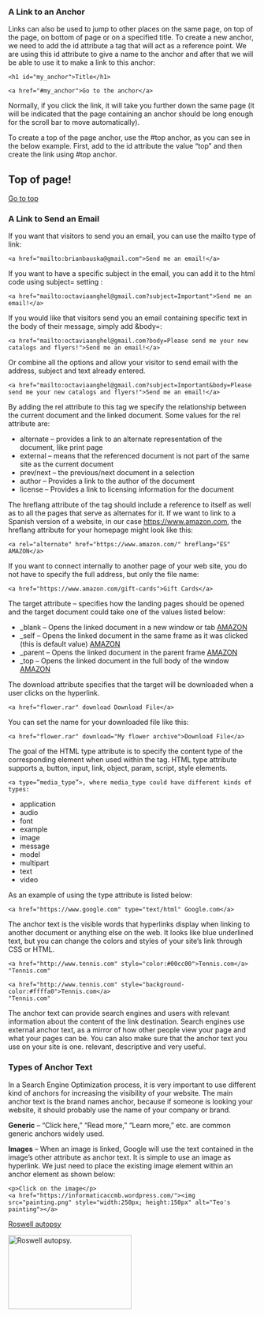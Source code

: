 ### A Link to an Anchor
Links can also be used to jump to other places on the same page, on top of the page, on bottom of page or on a specified title. To create a new anchor, we need to add the id attribute a tag that will act as a reference point. We are using this id attribute to give a name to the anchor and after that we will be able to use it to make a link to this anchor:

```
<h1 id="my_anchor">Title</h1>

<a href="#my_anchor">Go to the anchor</a>
```

Normally, if you click the link, it will take you further down the same page (it will be indicated that the page containing an anchor should be long enough for the scroll bar to move automatically).

To create a top of the page anchor, use the #top anchor, as you can see in the below example. First, add to the id attribute the value “top” and then create the link using #top anchor.

<h2 id="top">Top of page!</h2>
<a href="#top">Go to top</a>

### A Link to Send an Email

If you want that visitors to send you an email, you can use the mailto type of link:

```
<a href="mailto:brianbauska@gmail.com">Send me an email!</a>
```

If you want to have a specific subject in the email, you can add it to the html code using subject= setting :

```
<a href="mailto:octaviaanghel@gmail.com?subject=Important">Send me an email!</a>
```

If you would like that visitors send you an email containing specific text in the body of their message, simply add &body=:

```
<a href="mailto:octaviaanghel@gmail.com?body=Please send me your new catalogs and flyers!">Send me an email!</a>
```

Or combine all the options and allow your visitor to send email with the address, subject and text already entered.

```
<a href="mailto:octaviaanghel@gmail.com?subject=Important&body=Please send me your new catalogs and flyers!">Send me an email!</a>
```

By adding the rel attribute to this tag we specify the relationship between the current document and the linked document. Some values for the rel attribute are:

  * alternate – provides a link to an alternate representation of the document, like print page
  * external – means that the referenced document is not part of the same site as the current document
  * prev/next – the previous/next document in a selection
  * author – Provides a link to the author of the document
  * license – Provides a link to licensing information for the document
  
The hreflang attribute of the <a> tag should include a reference to itself as well as to all the pages that serve as alternates for it. If we want to link to a Spanish version of a website, in our case https://www.amazon.com, the hreflang attribute for your homepage might look like this:

```
<a rel="alternate" href="https://www.amazon.com/" hreflang="ES" AMAZON</a>
```

If you want to connect internally to another page of your web site, you do not have to specify the full address, but only the file name:

```
<a href="https://www.amazon.com/gift-cards">Gift Cards</a>
```

The target attribute – specifies how the landing pages should be opened and the target document could take one of the values listed below:

  - _blank – Opens the linked document in a new window or tab <a target=”_blank” href=”https://www.amazon.com/”>AMAZON</a>
  - _self – Opens the linked document in the same frame as it was clicked (this is default value) <a target=”_self” href=”https://www.amazon.com/”>AMAZON</a>
  - _parent – Opens the linked document in the parent frame <a target=”_parent” href=”https://www.amazon.com/”>AMAZON</a>
  - _top – Opens the linked document in the full body of the window <a target=”_top” href=”https://www.amazon.com/”>AMAZON</a>

The download attribute specifies that the target will be downloaded when a user clicks on the hyperlink.

```
<a href="flower.rar" download Download File</a>
```

You can set the name for your downloaded file like this:

```
<a href="flower.rar" download="My flower archive">Download File</a>
```

The goal of the HTML type attribute is to specify the content type of the corresponding element when used within the <a> tag. HTML type attribute supports a, button, input, link, object, param, script, style elements.

```
<a type=”media_type”>, where media_type could have different kinds of types:
```

 - application
 - audio
 - font
 - example
 - image
 - message
 - model
 - multipart
 - text
 - video
 
As an example of using the type attribute is listed below:

```
<a href="https://www.google.com" type="text/html" Google.com</a>
```

The anchor text is the visible words that hyperlinks display when linking to another document or anything else on the web. It looks like blue underlined text, but you can change the colors and styles of your site’s link through CSS or HTML.

```
<a href="http://www.tennis.com" style="color:#00cc00">Tennis.com</a>
"Tennis.com"

<a href="http://www.tennis.com" style="background-color:#ffffa0">Tennis.com</a>
"Tennis.com"
```

The anchor text can provide search engines and users with relevant information about the content of the link destination. Search engines use external anchor text, as a mirror of how other people view your page and what your pages can be. You can also make sure that the anchor text you use on your site is one. relevant, descriptive and very useful.

### Types of Anchor Text

In a Search Engine Optimization process, it is very important to use different kind of anchors for increasing the visibility of your website. The main anchor text is the brand names anchor, because if someone is looking your website, it should probably use the name of your company or brand.

**Generic** – “Click here,” “Read more,” “Learn more,” etc. are common generic anchors widely used.

**Images** – When an image is linked, Google will use the text contained in the image’s other attribute as anchor text. It is simple to use an image as hyperlink. We just need to place the existing image element within an anchor element as shown below:

```
<p>Click on the image</p>
<a href="https://informaticaccmb.wordpress.com/"><img src="painting.png" style="width:250px; height:150px" alt="Teo's painting"></a>
```

<a href="https://github.com/bbauska/cubeit/blob/main/images/9-9-slide-img-3.jpg">Roswell autopsy</a>

<a href="https://github.com/bbauska/cubeit/blob/main"><img src="images/9-9-slide-img.jpg" style="width:250px; height:150px" alt="Roswell autopsy."></a>


